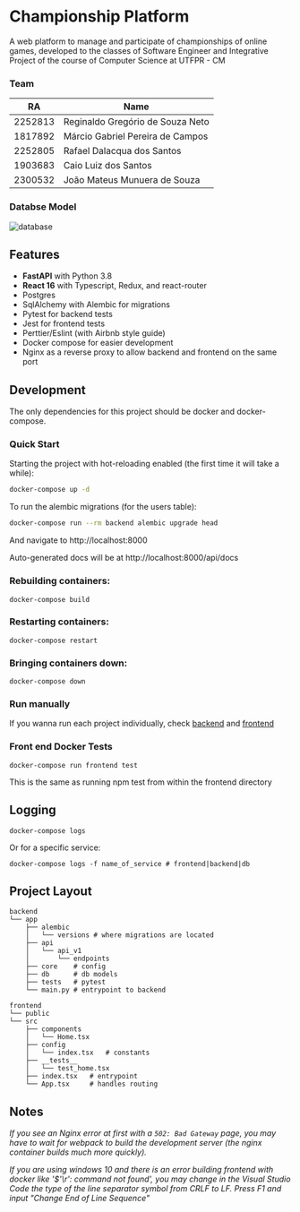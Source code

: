 # Championship Platform

A web platform to manage and participate of championships of online games, developed to the classes of Software Engineer and Integrative Project of the course of Computer Science at UTFPR - CM

### Team

|  RA   | Name |
| -------- | ------- |
| 2252813  |     Reginaldo Gregório de Souza Neto |
| 1817892 |     Márcio Gabriel Pereira de Campos |
| 2252805    |  Rafael Dalacqua dos Santos  |
|1903683  |  Caio Luiz dos Santos    |
| 2300532 |     João Mateus Munuera de Souza |


### Databse Model


![database](https://user-images.githubusercontent.com/37910437/225983763-b8349082-d4a1-4470-ad44-f203d1b87cfd.png)


## Features

- **FastAPI** with Python 3.8
- **React 16** with Typescript, Redux, and react-router
- Postgres
- SqlAlchemy with Alembic for migrations
- Pytest for backend tests
- Jest for frontend tests
- Perttier/Eslint (with Airbnb style guide)
- Docker compose for easier development
- Nginx as a reverse proxy to allow backend and frontend on the same port

## Development

The only dependencies for this project should be docker and docker-compose.

### Quick Start

Starting the project with hot-reloading enabled
(the first time it will take a while):

```bash
docker-compose up -d
```

To run the alembic migrations (for the users table):

```bash
docker-compose run --rm backend alembic upgrade head
```

And navigate to http://localhost:8000

Auto-generated docs will be at
http://localhost:8000/api/docs

### Rebuilding containers:

```
docker-compose build
```

### Restarting containers:

```
docker-compose restart
```

### Bringing containers down:

```
docker-compose down
```

### Run manually

If you wanna run each project individually, check [backend](https://github.com/KozielGPC/championship-platform/tree/main/backend/README.md) and [frontend](https://github.com/KozielGPC/championship-platform/tree/main/frontend/README.md)

### Front end Docker Tests

```
docker-compose run frontend test
```

This is the same as running npm test from within the frontend directory

## Logging

```
docker-compose logs
```

Or for a specific service:

```
docker-compose logs -f name_of_service # frontend|backend|db
```

## Project Layout

```
backend
└── app
    ├── alembic
    │   └── versions # where migrations are located
    ├── api
    │   └── api_v1
    │       └── endpoints
    ├── core    # config
    ├── db      # db models
    ├── tests   # pytest
    └── main.py # entrypoint to backend

frontend
└── public
└── src
    ├── components
    │   └── Home.tsx
    ├── config
    │   └── index.tsx   # constants
    ├── __tests__
    │   └── test_home.tsx
    ├── index.tsx   # entrypoint
    └── App.tsx     # handles routing
```


## Notes

_If you see an Nginx error at first with a `502: Bad Gateway` page, you may have to wait for webpack to build the development server (the nginx container builds much more quickly)._

_If you are using windows 10 and there is an error building frontend with docker like '$'\r': command not found', you may change in the Visual Studio Code the type of the line separator symbol from CRLF to LF. Press F1 and input "Change End of Line Sequence"_